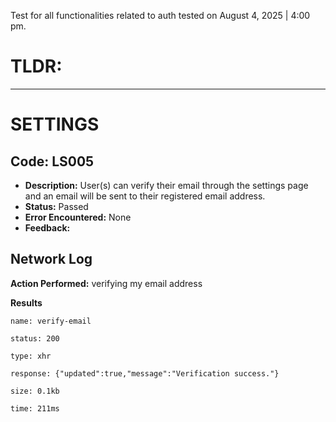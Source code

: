 Test for all functionalities related to auth tested on August 4, 2025 | 4:00 pm.

# TLDR:

---

# SETTINGS

## Code: LS005
- **Description:** User(s) can verify their email through the settings page and an email will be sent to their registered email address.
- **Status:** Passed
- **Error Encountered:** None
- **Feedback:**

## Network Log

**Action Performed:** verifying my email address

**Results**

```
name: verify-email

status: 200

type: xhr

response: {"updated":true,"message":"Verification success."}

size: 0.1kb

time: 211ms

```